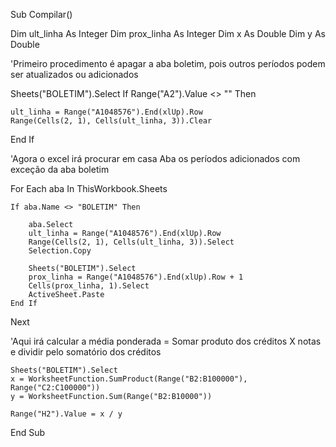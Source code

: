 Sub Compilar()


Dim ult_linha As Integer
Dim prox_linha As Integer
Dim x As Double
Dim y As Double


'Primeiro procedimento é apagar a aba boletim, pois outros períodos podem ser atualizados ou adicionados

Sheets("BOLETIM").Select
If Range("A2").Value <> "" Then

    ult_linha = Range("A1048576").End(xlUp).Row
    Range(Cells(2, 1), Cells(ult_linha, 3)).Clear
End If

'Agora o excel irá procurar em casa Aba os períodos adicionados com exceção da aba boletim

For Each aba In ThisWorkbook.Sheets
    
    If aba.Name <> "BOLETIM" Then
    
        aba.Select
        ult_linha = Range("A1048576").End(xlUp).Row
        Range(Cells(2, 1), Cells(ult_linha, 3)).Select
        Selection.Copy
    
        Sheets("BOLETIM").Select
        prox_linha = Range("A1048576").End(xlUp).Row + 1
        Cells(prox_linha, 1).Select
        ActiveSheet.Paste
    End If
Next
 

'Aqui irá calcular a média ponderada = Somar produto dos créditos X notas e dividir pelo somatório dos créditos
 
    Sheets("BOLETIM").Select
    x = WorksheetFunction.SumProduct(Range("B2:B100000"), Range("C2:C100000"))
    y = WorksheetFunction.Sum(Range("B2:B10000"))
    
    Range("H2").Value = x / y
    
    
   
End Sub
